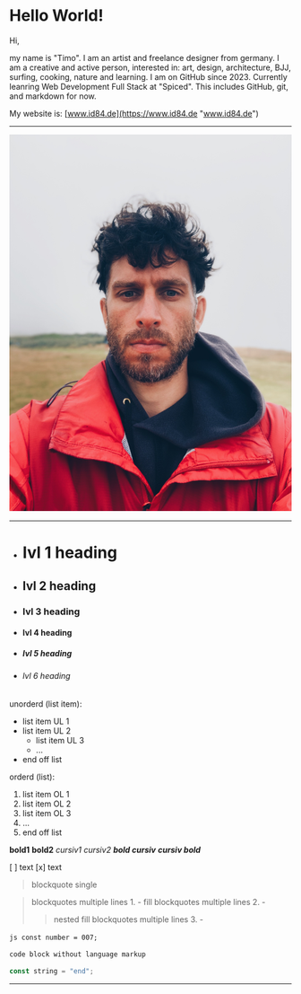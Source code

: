 # Hello World!

Hi,

my name is "Timo". I am an artist and freelance designer from germany. I am a creative and active person, interested in: art, design, architecture, BJJ, surfing, cooking, nature and learning. I am on GitHub since 2023. Currently leanring Web Development Full Stack at "Spiced". This includes GitHub, git, and markdown for now.

My website is: [www.id84.de](https://www.id84.de "www.id84.de")

---

![photo_timo_profil](photo_timo_dk.jpg)

---

- # lvl 1 heading
- ## lvl 2 heading
- ### lvl 3 heading
- #### lvl 4 heading
- ##### lvl 5 heading
- ###### lvl 6 heading

unorderd (list item):
- list item UL 1
- list item UL 2
  - list item UL 3
  - ...
- end off list

orderd (list):
1. list item OL 1
1. list item OL 2
  1. list item OL 3
  2. ...
3. end off list

**bold1** __bold2__
*cursiv1* _cursiv2_
***bold cursiv*** ___cursiv bold___


[ ] text [x] text

> blockquote single

> blockquotes multiple lines 1. -
> fill
> blockquotes multiple lines 2. -
>> nested fill
> blockquotes multiple lines 3. -

`js const number = 007; `

``` 
code block without language markup
```


```js 
const string = "end";
```

---
